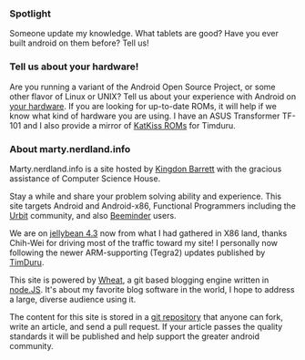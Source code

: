 ### Spotlight

Someone update my knowledge.  What tablets are good?  Have you ever built
android on them before?  Tell us!

### Tell us about your hardware!

Are you running a variant of the Android Open Source Project, or some other
flavor of Linux or UNIX?  Tell us about your experience with Android on [your hardware][].  If you are looking for up-to-date ROMs, it will help if we know
what kind of hardware you are using.  I have an ASUS Transformer TF-101 and I
also provide a mirror of [KatKiss ROMs][] for Timduru.

### About marty.nerdland.info

Marty.nerdland.info is a site hosted by [Kingdon Barrett][] with the gracious
assistance of Computer Science House.

Stay a while and share your problem solving ability and experience.  This site
targets Android and Android-x86, Functional Programmers including the [Urbit][]
community, and also [Beeminder][] users.

We are on [jellybean 4.3][] now from what I had gathered in X86 land, thanks
Chih-Wei for driving most of the traffic toward my site!  I personally now
following the newer ARM-supporting (Tegra2) updates published by [TimDuru][].

This site is powered by [Wheat][], a git based blogging engine written in
[node.JS][].  It's about my favorite blog software in the world, I hope to
address a large, diverse audience using it.

The content for this site is stored in a [git repository][] that anyone can
fork, write an article, and send a pull request. If your article passes the
quality standards it will be published and help support the greater android
community.

[Kingdon Barrett]: http://marty.nerdland.info/
[Tim Caswell]: http://creationix.com/
[android-x86.org]: http://www.android-x86.org/download
[node.js]: http://nodejs.org/
[Wheat]: http://github.com/creationix/wheat
[git repository]: http://github.com/xulrunner42/marty-nerdland
[dropbox public folders]: https://github.com/XULRunner42/nightlies-with
[jellybean 4.3]: http://www.android-x86.org/releases/build-20130725
[TimDuru]: http://public.timduru.org/Android/tf101/KatKiss/
[your hardware]: /tell-about-your-hardware
[the spotlight]: /the-spotlight
[Urbit]: http://www.urbit.org
[KatKiss ROMs]: //downloads.nerdland.info/KatKiss-dev-4.3.1
[Beeminder]: //www.beeminder.com/

